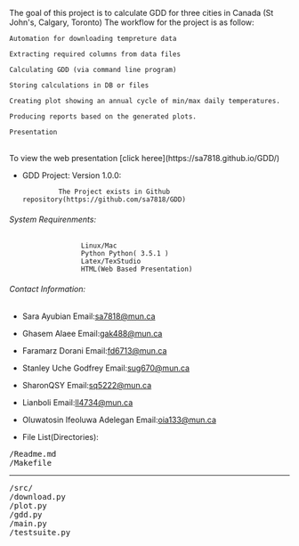 The goal of this project is to calculate GDD for three cities in Canada (St John's, Calgary, Toronto)
The workflow for the project is as follow:

    Automation for downloading tempreture data

    Extracting required columns from data files

    Calculating GDD (via command line program)

    Storing calculations in DB or files

    Creating plot showing an annual cycle of min/max daily temperatures.

    Producing reports based on the generated plots.

    Presentation

<br>
To view the web presentation [click heree](https://sa7818.github.io/GDD/)
<br>


- GDD Project:
                     Version 1.0.0:

               The Project exists in Github repository(https://github.com/sa7818/GDD)
###### System Requirenments:
                      Linux/Mac
                      Python Python( 3.5.1 )
                      Latex/TexStudio
                      HTML(Web Based Presentation)

######  Contact Information:

- Sara Ayubian                   Email:sa7818@mun.ca
- Ghasem Alaee                   Email:gak488@mun.ca
- Faramarz Dorani                Email:fd6713@mun.ca
- Stanley Uche Godfrey           Email:sug670@mun.ca
- SharonQSY                      Email:sq5222@mun.ca
- Lianboli                       Email:ll4734@mun.ca
- Oluwatosin Ifeoluwa Adelegan   Email:oia133@mun.ca

- File List(Directories):

<pre>
/Readme.md
/Makefile
</pre>
---------
<pre>
/src/
/download.py
/plot.py
/gdd.py
/main.py
/testsuite.py
</pre>
